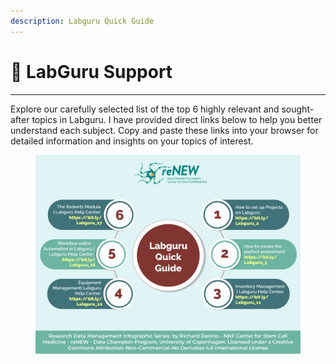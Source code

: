 ```yaml
---
description: Labguru Quick Guide
---
```


# 🔵 LabGuru Support

***

Explore our carefully selected list of the top 6 highly relevant and sought-after topics in Labguru. I have provided direct links below to help you better understand each subject. Copy and paste these links into your browser for detailed information and insights on your topics of interest.

<div data-full-width="true"><figure><img src="../../.gitbook/assets/Labguru Quick Guide version 2.jpg" alt=""><figcaption></figcaption></figure></div>
